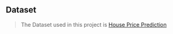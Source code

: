 ## Dataset
> The Dataset used in this project is [House Price Prediction](https://www.kaggle.com/code/alexisbcook/introduction/data)
